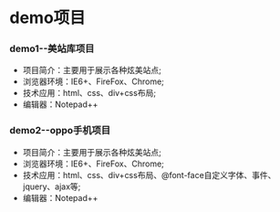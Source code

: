 # demo项目
### demo1--美站库项目
- 项目简介：主要用于展示各种炫美站点;
- 浏览器环境：IE6+、FireFox、Chrome;
- 技术应用：html、css、div+css布局;
- 编辑器：Notepad++

### demo2--oppo手机项目
- 项目简介：主要用于展示各种炫美站点;
- 浏览器环境：IE6+、FireFox、Chrome;
- 技术应用：html、css、div+css布局、@font-face自定义字体、事件、jquery、ajax等;
- 编辑器：Notepad++
